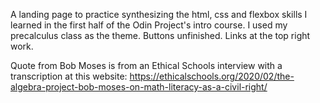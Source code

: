 A landing page to practice synthesizing the html, css and flexbox skills I learned in the first half of the Odin Project's intro course. 
I used my precalculus class as the theme. 
Buttons unfinished. Links at the top right work. 

Quote from Bob Moses is from an Ethical Schools interview with a transcription at this website: https://ethicalschools.org/2020/02/the-algebra-project-bob-moses-on-math-literacy-as-a-civil-right/
